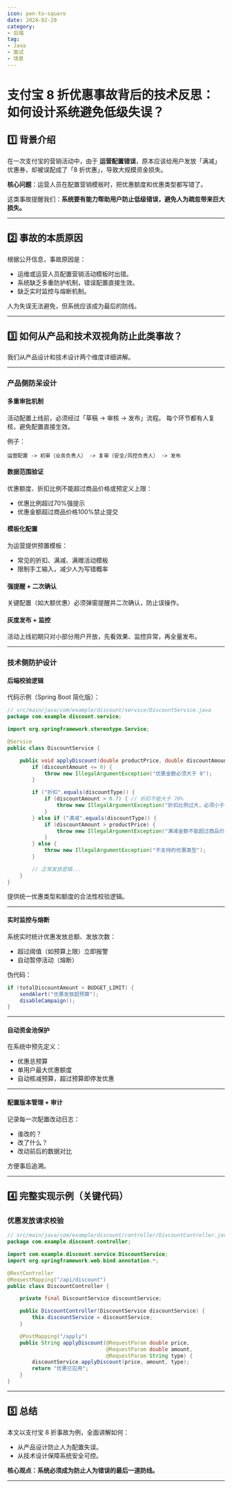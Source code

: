 ```yaml
---
icon: pen-to-square
date: 2024-02-20
category:
- 后端
tag:
- Java
- 面试
- 场景
---
```


# 支付宝 8 折优惠事故背后的技术反思：如何设计系统避免低级失误？

## 1️⃣ 背景介绍

在一次支付宝的营销活动中，由于 **运营配置错误**，原本应该给用户发放「满减」优惠券，却被误配成了「8 折优惠」，导致大规模资金损失。

 **核心问题**：运营人员在配置营销模板时，把优惠额度和优惠类型都写错了。

这类事故提醒我们：**系统要有能力帮助用户防止低级错误，避免人为疏忽带来巨大损失。**

---

## 2️⃣ 事故的本质原因

根据公开信息，事故原因是：

* 运维或运营人员配置营销活动模板时出错。
* 系统缺乏多重防护机制，错误配置直接生效。
* 缺乏实时监控与熔断机制。

 人为失误无法避免，但系统应该成为最后的防线。

---

## 3️⃣ 如何从产品和技术双视角防止此类事故？

我们从产品设计和技术设计两个维度详细讲解。

---

### **产品侧防呆设计**

#### 多重审批机制

活动配置上线前，必须经过「草稿 → 审核 → 发布」流程。
每个环节都有人复核，避免配置直接生效。

例子：

```text
运营配置 -> 初审（业务负责人） -> 复审（安全/风控负责人） -> 发布
```

#### 数据范围验证

优惠额度、折扣比例不能超过商品价格或预定义上限：

* 优惠比例超过70%强提示
* 优惠金额超过商品价格100%禁止提交

#### 模板化配置

为运营提供预置模板：

* 常见的折扣、满减、满赠活动模板
* 限制手工输入，减少人为写错概率

#### 强提醒 + 二次确认

关键配置（如大额优惠）必须弹窗提醒并二次确认，防止误操作。

#### 灰度发布 + 监控

活动上线初期只对小部分用户开放，先看效果、监控异常，再全量发布。

---

### **技术侧防护设计**

#### 后端校验逻辑

代码示例（Spring Boot 简化版）：

```java
// src/main/java/com/example/discount/service/DiscountService.java
package com.example.discount.service;

import org.springframework.stereotype.Service;

@Service
public class DiscountService {

    public void applyDiscount(double productPrice, double discountAmount, String discountType) {
        if (discountAmount <= 0) {
            throw new IllegalArgumentException("优惠金额必须大于 0");
        }

        if ("折扣".equals(discountType)) {
            if (discountAmount > 0.7) { // 折扣不能大于 70%
                throw new IllegalArgumentException("折扣比例过大，必须小于等于 70%");
            }
        } else if ("满减".equals(discountType)) {
            if (discountAmount > productPrice) {
                throw new IllegalArgumentException("满减金额不能超过商品价格");
            }
        } else {
            throw new IllegalArgumentException("不支持的优惠类型");
        }

        // 正常发放逻辑...
    }
}
```

提供统一优惠类型和额度的合法性校验逻辑。

---

#### 实时监控与熔断

系统实时统计优惠发放总额、发放次数：

* 超过阈值（如预算上限）立即报警
* 自动暂停活动（熔断）

伪代码：

```java
if (totalDiscountAmount > BUDGET_LIMIT) {
    sendAlert("优惠发放超预算");
    disableCampaign();
}
```

---

#### 自动资金池保护

在系统中预先定义：

* 优惠总预算
* 单用户最大优惠额度
* 自动核减预算，超过预算即停发优惠

---

#### 配置版本管理 + 审计

记录每一次配置改动日志：

* 谁改的？
* 改了什么？
* 改动前后的数据对比

方便事后追溯。

---

## 4️⃣ 完整实现示例（关键代码）

### 优惠发放请求校验

```java
// src/main/java/com/example/discount/controller/DiscountController.java
package com.example.discount.controller;

import com.example.discount.service.DiscountService;
import org.springframework.web.bind.annotation.*;

@RestController
@RequestMapping("/api/discount")
public class DiscountController {

    private final DiscountService discountService;

    public DiscountController(DiscountService discountService) {
        this.discountService = discountService;
    }

    @PostMapping("/apply")
    public String applyDiscount(@RequestParam double price,
                                @RequestParam double amount,
                                @RequestParam String type) {
        discountService.applyDiscount(price, amount, type);
        return "优惠已应用";
    }
}
```

---

## 5️⃣ 总结

本文以支付宝 8 折事故为例，全面讲解如何：

* 从产品设计防止人为配置失误。
* 从技术设计保障系统安全可控。

 **核心观点：系统必须成为防止人为错误的最后一道防线。**

---

